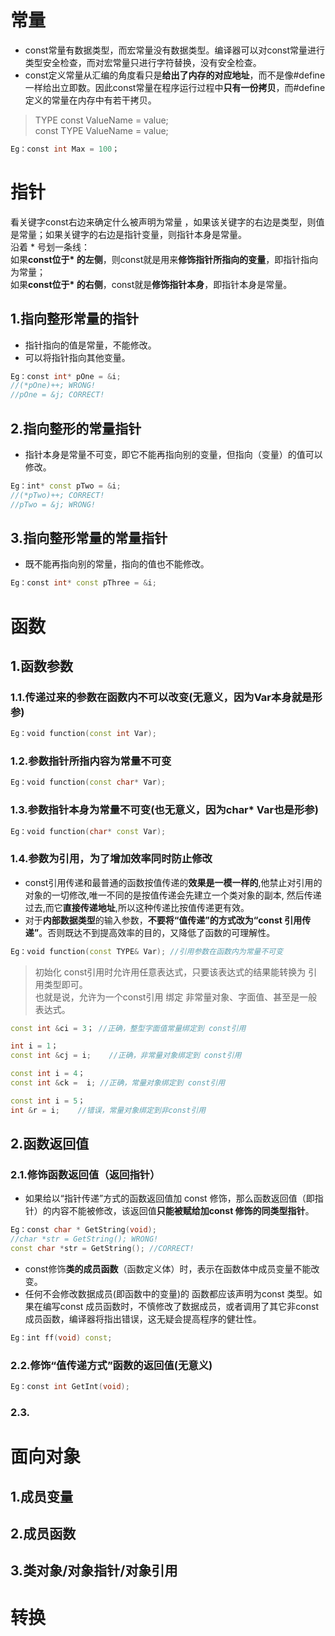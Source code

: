 # 常量
- const常量有数据类型，而宏常量没有数据类型。编译器可以对const常量进行类型安全检查，而对宏常量只进行字符替换，没有安全检查。
- const定义常量从汇编的角度看只是**给出了内存的对应地址**，而不是像#define一样给出立即数。因此const常量在程序运行过程中**只有一份拷贝**，而#define定义的常量在内存中有若干拷贝。
> TYPE const ValueName = value;  
> const TYPE ValueName = value;
```C++
Eg：const int Max = 100；
```

# 指针
看关键字const右边来确定什么被声明为常量 ，如果该关键字的右边是类型，则值是常量；如果关键字的右边是指针变量，则指针本身是常量。  
沿着 * 号划一条线：  
如果**const位于* 的左侧**，则const就是用来**修饰指针所指向的变量**，即指针指向为常量；  
如果**const位于* 的右侧**，const就是**修饰指针本身**，即指针本身是常量。  
## 1.指向整形常量的指针
- 指针指向的值是常量，不能修改。
- 可以将指针指向其他变量。
```C++
Eg：const int* pOne = &i;
//(*pOne)++; WRONG!
//pOne = &j; CORRECT!
```
## 2.指向整形的常量指针
- 指针本身是常量不可变，即它不能再指向别的变量，但指向（变量）的值可以修改。
```C++
Eg：int* const pTwo = &i;
//(*pTwo)++; CORRECT!
//pTwo = &j; WRONG!
```
## 3.指向整形常量的常量指针
- 既不能再指向别的常量，指向的值也不能修改。
```C++
Eg：const int* const pThree = &i;
```

# 函数
## 1.函数参数
### 1.1.传递过来的参数在函数内不可以改变(无意义，因为Var本身就是形参)
```C++
Eg：void function(const int Var);
```
### 1.2.参数指针所指内容为常量不可变
```C++
Eg：void function(const char* Var);
```
### 1.3.参数指针本身为常量不可变(也无意义，因为char* Var也是形参)
```C++
Eg：void function(char* const Var);
```

### 1.4.参数为引用，为了增加效率同时防止修改
- const引用传递和最普通的函数按值传递的**效果是一模一样的**,他禁止对引用的对象的一切修改,唯一不同的是按值传递会先建立一个类对象的副本, 然后传递过去,而它**直接传递地址**,所以这种传递比按值传递更有效。
- 对于**内部数据类型**的输入参数，**不要将“值传递”的方式改为“const 引用传递”**。否则既达不到提高效率的目的，又降低了函数的可理解性。
```C++
Eg：void function(const TYPE& Var); //引用参数在函数内为常量不可变
```
> 初始化 const引用时允许用任意表达式，只要该表达式的结果能转换为 引用类型即可。  
> 也就是说，允许为一个const引用 绑定 非常量对象、字面值、甚至是一般表达式。  

```C++
const int &ci = 3； //正确，整型字面值常量绑定到 const引用

int i = 1；
const int &cj = i;    //正确，非常量对象绑定到 const引用

const int i = 4；
const int &ck =  i; //正确，常量对象绑定到 const引用

const int i = 5；
int &r = i;    //错误，常量对象绑定到非const引用
```

## 2.函数返回值
### 2.1.修饰函数返回值（返回指针）
- 如果给以“指针传递”方式的函数返回值加 const 修饰，那么函数返回值（即指针）的内容不能被修改，该返回值**只能被赋给加const 修饰的同类型指针**。  
```C++
Eg：const char * GetString(void);
//char *str = GetString(); WRONG!
const char *str = GetString(); //CORRECT!
```
- const修饰**类的成员函数**（函数定义体）时，表示在函数体中成员变量不能改变。
- 任何不会修改数据成员(即函数中的变量)的 函数都应该声明为const 类型。如果在编写const 成员函数时，不慎修改了数据成员，或者调用了其它非const 成员函数，编译器将指出错误，这无疑会提高程序的健壮性。
```C++
Eg：int ff(void) const;
```

### 2.2.修饰“值传递方式”函数的返回值(无意义)
```C++
Eg：const int GetInt(void);
```
### 2.3.

# 面向对象
## 1.成员变量
## 2.成员函数
## 3.类对象/对象指针/对象引用
# 转换
